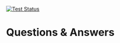 [![Test Status](https://github.com/humhub/questions/actions/workflows/php-test-master.yml/badge.svg)](https://github.com/humhub/questions/actions/workflows/php-test-master.yml)

# Questions & Answers
